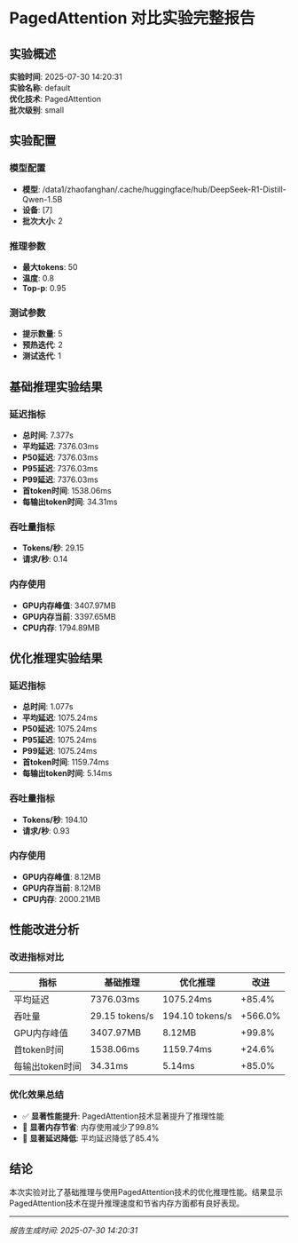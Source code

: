 # PagedAttention 对比实验完整报告

## 实验概述
**实验时间**: 2025-07-30 14:20:31  
**实验名称**: default  
**优化技术**: PagedAttention  
**批次级别**: small  

## 实验配置

### 模型配置
- **模型**: /data1/zhaofanghan/.cache/huggingface/hub/DeepSeek-R1-Distill-Qwen-1.5B
- **设备**: [7]
- **批次大小**: 2

### 推理参数
- **最大tokens**: 50
- **温度**: 0.8
- **Top-p**: 0.95

### 测试参数
- **提示数量**: 5
- **预热迭代**: 2
- **测试迭代**: 1

## 基础推理实验结果

### 延迟指标
- **总时间**: 7.377s
- **平均延迟**: 7376.03ms
- **P50延迟**: 7376.03ms
- **P95延迟**: 7376.03ms
- **P99延迟**: 7376.03ms
- **首token时间**: 1538.06ms
- **每输出token时间**: 34.31ms

### 吞吐量指标
- **Tokens/秒**: 29.15
- **请求/秒**: 0.14

### 内存使用
- **GPU内存峰值**: 3407.97MB
- **GPU内存当前**: 3397.65MB
- **CPU内存**: 1794.89MB

## 优化推理实验结果

### 延迟指标
- **总时间**: 1.077s
- **平均延迟**: 1075.24ms
- **P50延迟**: 1075.24ms
- **P95延迟**: 1075.24ms
- **P99延迟**: 1075.24ms
- **首token时间**: 1159.74ms
- **每输出token时间**: 5.14ms

### 吞吐量指标
- **Tokens/秒**: 194.10
- **请求/秒**: 0.93

### 内存使用
- **GPU内存峰值**: 8.12MB
- **GPU内存当前**: 8.12MB
- **CPU内存**: 2000.21MB

## 性能改进分析

### 改进指标对比
| 指标 | 基础推理 | 优化推理 | 改进 |
|------|----------|----------|------|
| 平均延迟 | 7376.03ms | 1075.24ms | +85.4% |
| 吞吐量 | 29.15 tokens/s | 194.10 tokens/s | +566.0% |
| GPU内存峰值 | 3407.97MB | 8.12MB | +99.8% |
| 首token时间 | 1538.06ms | 1159.74ms | +24.6% |
| 每输出token时间 | 34.31ms | 5.14ms | +85.0% |

### 优化效果总结
- ✅ **显著性能提升**: PagedAttention技术显著提升了推理性能
- 💾 **显著内存节省**: 内存使用减少了99.8%
- 🚀 **显著延迟降低**: 平均延迟降低了85.4%

## 结论
本次实验对比了基础推理与使用PagedAttention技术的优化推理性能。结果显示PagedAttention技术在提升推理速度和节省内存方面都有良好表现。

---
*报告生成时间: 2025-07-30 14:20:31*
